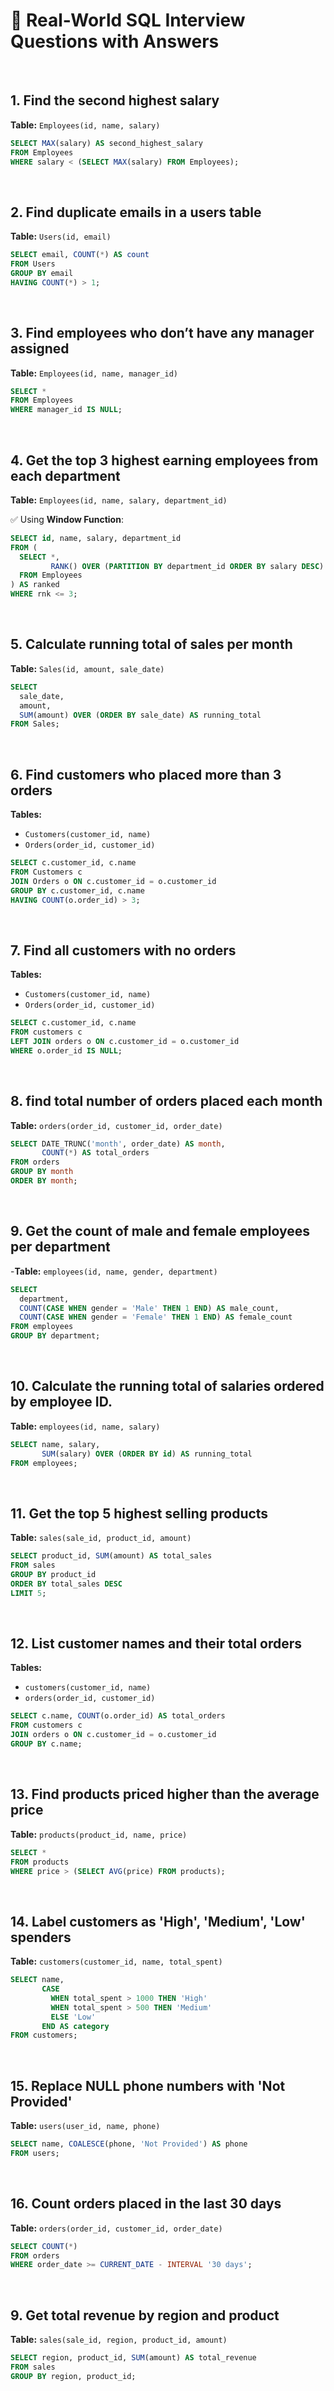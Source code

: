 # 📄 Real-World SQL Interview Questions with Answers  

</br>

## 1. Find the second highest salary  
**Table:** `Employees(id, name, salary)`  

```sql
SELECT MAX(salary) AS second_highest_salary
FROM Employees
WHERE salary < (SELECT MAX(salary) FROM Employees);
```

</br>

## 2. Find duplicate emails in a users table  
**Table:** `Users(id, email)`  

```sql
SELECT email, COUNT(*) AS count
FROM Users
GROUP BY email
HAVING COUNT(*) > 1;
```

</br>

## 3. Find employees who don’t have any manager assigned  
**Table:** `Employees(id, name, manager_id)`  

```sql
SELECT *
FROM Employees
WHERE manager_id IS NULL;
```

</br>

## 4. Get the top 3 highest earning employees from each department  
**Table:** `Employees(id, name, salary, department_id)`  

✅ Using **Window Function**:  

```sql
SELECT id, name, salary, department_id
FROM (
  SELECT *, 
         RANK() OVER (PARTITION BY department_id ORDER BY salary DESC) AS rnk
  FROM Employees
) AS ranked
WHERE rnk <= 3;
```

</br>

## 5. Calculate running total of sales per month  
**Table:** `Sales(id, amount, sale_date)`  

```sql
SELECT
  sale_date,
  amount,
  SUM(amount) OVER (ORDER BY sale_date) AS running_total
FROM Sales;
```

</br>

## 6. Find customers who placed more than 3 orders  
**Tables:**  
- `Customers(customer_id, name)`  
- `Orders(order_id, customer_id)`  

```sql
SELECT c.customer_id, c.name
FROM Customers c
JOIN Orders o ON c.customer_id = o.customer_id
GROUP BY c.customer_id, c.name
HAVING COUNT(o.order_id) > 3;
```

</br>

## 7. Find all customers with no orders
**Tables:** 
- `Customers(customer_id, name)`  
- `Orders(order_id, customer_id)`

```sql
SELECT c.customer_id, c.name
FROM customers c
LEFT JOIN orders o ON c.customer_id = o.customer_id
WHERE o.order_id IS NULL;
```

</br>

## 8. find total number of orders placed each month
**Table:**  `orders(order_id, customer_id, order_date)`

```sql
SELECT DATE_TRUNC('month', order_date) AS month,
       COUNT(*) AS total_orders
FROM orders
GROUP BY month
ORDER BY month;
```

</br>

## 9. Get the count of male and female employees per department
-**Table:** `employees(id, name, gender, department)`

```sql
SELECT 
  department,
  COUNT(CASE WHEN gender = 'Male' THEN 1 END) AS male_count,
  COUNT(CASE WHEN gender = 'Female' THEN 1 END) AS female_count
FROM employees
GROUP BY department;
```

</br>


## 10. Calculate the running total of salaries ordered by employee ID.
**Table:**  `employees(id, name, salary)`

```sql
SELECT name, salary,
       SUM(salary) OVER (ORDER BY id) AS running_total
FROM employees;
```

</br>

## 11. Get the top 5 highest selling products
**Table:** `sales(sale_id, product_id, amount)`

```sql
SELECT product_id, SUM(amount) AS total_sales
FROM sales
GROUP BY product_id
ORDER BY total_sales DESC
LIMIT 5;
```

</br>

## 12. List customer names and their total orders
**Tables:** 
- `customers(customer_id, name)`
- `orders(order_id, customer_id)`

```sql
SELECT c.name, COUNT(o.order_id) AS total_orders
FROM customers c
JOIN orders o ON c.customer_id = o.customer_id
GROUP BY c.name;
```

</br>

## 13. Find products priced higher than the average price
**Table:**  `products(product_id, name, price)`

```sql
SELECT *
FROM products
WHERE price > (SELECT AVG(price) FROM products);
```

</br>


## 14. Label customers as 'High', 'Medium', 'Low' spenders
**Table:** `customers(customer_id, name, total_spent)`

```sql
SELECT name,
       CASE
         WHEN total_spent > 1000 THEN 'High'
         WHEN total_spent > 500 THEN 'Medium'
         ELSE 'Low'
       END AS category
FROM customers;
```

</br>

## 15. Replace NULL phone numbers with 'Not Provided'
**Table:** `users(user_id, name, phone)`

```sql
SELECT name, COALESCE(phone, 'Not Provided') AS phone
FROM users;
```

</br>

## 16. Count orders placed in the last 30 days
**Table:**  `orders(order_id, customer_id, order_date)`

```sql
SELECT COUNT(*)
FROM orders
WHERE order_date >= CURRENT_DATE - INTERVAL '30 days';
```

</br>

## 9. Get total revenue by region and product
**Table:**  `sales(sale_id, region, product_id, amount)`

```sql
SELECT region, product_id, SUM(amount) AS total_revenue
FROM sales
GROUP BY region, product_id;
```

</br>
